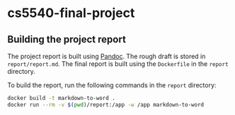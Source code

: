 # cs5540-final-project

## Building the project report

The project report is built using [Pandoc](http://pandoc.org/). The rough draft is stored in `report/report.md`. The final report is built using the `Dockerfile` in the `report` directory.

To build the report, run the following commands in the `report` directory:

```bash
docker build -t markdown-to-word .
docker run --rm -v $(pwd)/report:/app -w /app markdown-to-word
```
